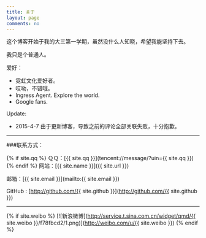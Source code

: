 ```yaml
---
title: 关于
layout: page
comments: no
---
```


这个博客开始于我的大三第一学期，虽然没什么人知晓，希望我能坚持下去。

我只是个普通人。

爱好：

* 霓虹文化爱好者。
* 哎呦，不错哦。
* Ingress Agent. Explore the world.
* Google fans.

Update:

* 2015-4-7 由于更新博客，导致之前的评论全部关联失败，十分抱歉。

----

###联系方式：

{% if site.qq %}
ＱＱ：[{{ site.qq }}](tencent://message/?uin={{ site.qq }})
{% endif %}
网站：[{{ site.name }}]({{ site.url }})

邮箱：[{{ site.email }}](mailto:{{ site.email }})

GitHub : [http://github.com/{{ site.github }}](http://github.com/{{ site.github }})

----

{% if site.weibo %}
[![新浪微博](http://service.t.sina.com.cn/widget/qmd/{{ site.weibo }}/f78fbcd2/1.png)](http://weibo.com/u/{{ site.weibo }})
{% endif %}

